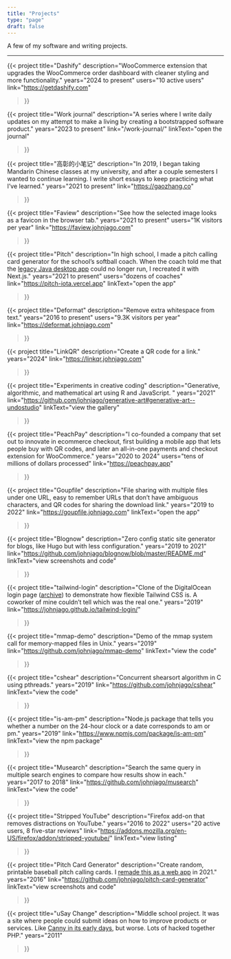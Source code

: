 ```yaml
---
title: "Projects"
type: "page"
draft: false
---
```


A few of my software and writing projects.

***

{{< project
	title="Dashify"
	description="WooCommerce extension that upgrades the WooCommerce order dashboard with cleaner styling and more functionality."
	years="2024 to present"
	users="10 active users"
	link="https://getdashify.com"
>}}

{{< project
	title="Work journal"
	description="A series where I write daily updates on my attempt to make a living by creating a bootstrapped software product."
	years="2023 to present"
	link="/work-journal/"
	linkText="open the journal"
>}}

{{< project
	title="高彰的小笔记"
	description="In 2019, I began taking Mandarin Chinese classes at my university, and after a couple semesters I wanted to continue learning. I write short essays to keep practicing what I’ve learned."
	years="2021 to present"
	link="https://gaozhang.co"
>}}

{{< project
	title="Faview"
	description="See how the selected image looks as a favicon in the browser tab."
	years="2021 to present"
	users="1K visitors per year"
	link="https://faview.johnjago.com"
>}}

{{< project
	title="Pitch"
	description="In high school, I made a pitch calling card generator for the school’s softball coach. When the coach told me that the [legacy Java desktop app](#pitch-card-generator) could no longer run, I recreated it with Next.js."
	years="2021 to present"
	users="dozens of coaches"
	link="https://pitch-iota.vercel.app"
	linkText="open the app"
>}}

{{< project
	title="Deformat"
	description="Remove extra whitespace from text."
	years="2016 to present"
	users="9.3K visitors per year"
	link="https://deformat.johnjago.com"
>}}

{{< project
	title="LinkQR"
	description="Create a QR code for a link."
	years="2024"
	link="https://linkqr.johnjago.com"
>}}

{{< project
	title="Experiments in creative coding"
	description="Generative, algorithmic, and mathematical art using R and JavaScript. "
	years="2021"
	link="https://github.com/johnjago/generative-art#generative-art--undostudio"
	linkText="view the gallery"
>}}

{{< project
	title="PeachPay"
	description="I co-founded a company that set out to innovate in ecommerce checkout, first building a mobile app that lets people buy with QR codes, and later an all-in-one payments and checkout extension for WooCommerce."
	years="2020 to 2024"
	users="tens of millions of dollars processed"
	link="https://peachpay.app"
>}}

{{< project
	title="Goupfile"
	description="File sharing with multiple files under one URL, easy to remember URLs that don’t have ambiguous characters, and QR codes for sharing the download link."
	years="2019 to 2022"
	link="https://goupfile.johnjago.com"
	linkText="open the app"
>}}

{{< project
	title="Blognow"
	description="Zero config static site generator for blogs, like Hugo but with less configuration."
	years="2019 to 2021"
	link="https://github.com/johnjago/blognow/blob/master/README.md"
	linkText="view screenshots and code"
>}}

{{< project
	title="tailwind-login"
	description="Clone of the DigitalOcean login page ([archive](http://web.archive.org/web/20190113042309/https://cloud.digitalocean.com/login)) to demonstrate how flexible Tailwind CSS is. A coworker of mine couldn’t tell which was the real one."
	years="2019"
	link="https://johnjago.github.io/tailwind-login/"
>}}

{{< project
	title="mmap-demo"
	description="Demo of the mmap system call for memory-mapped files in Unix."
	years="2019"
	link="https://github.com/johnjago/mmap-demo"
	linkText="view the code"
>}}

{{< project
	title="cshear"
	description="Concurrent shearsort algorithm in C using pthreads."
	years="2019"
	link="https://github.com/johnjago/cshear"
	linkText="view the code"
>}}

{{< project
	title="is-am-pm"
	description="Node.js package that tells you whether a number on the 24-hour clock or a date corresponds to am or pm."
	years="2019"
	link="https://www.npmjs.com/package/is-am-pm"
	linkText="view the npm package"
>}}

{{< project
	title="Musearch"
	description="Search the same query in multiple search engines to compare how results show in each."
	years="2017 to 2018"
	link="https://github.com/johnjago/musearch"
	linkText="view the code"
>}}

{{< project
	title="Stripped YouTube"
	description="Firefox add-on that removes distractions on YouTube."
	years="2016 to 2022"
	users="20 active users, 8 five-star reviews"
	link="https://addons.mozilla.org/en-US/firefox/addon/stripped-youtube/"
	linkText="view listing"
>}}

{{< project
	title="Pitch Card Generator"
	description="Create random, printable baseball pitch calling cards. I [remade this as a web app](#pitch) in 2021."
	years="2016"
	link="https://github.com/johnjago/pitch-card-generator"
	linkText="view screenshots and code"
>}}

{{< project
	title="uSay Change"
	description="Middle school project. It was a site where people could submit ideas on how to improve products or services. Like [Canny in its early days](https://baremetrics.com/blog/canny-bootstrapped-800k-arr), but worse. Lots of hacked together PHP."
	years="2011"
>}}
